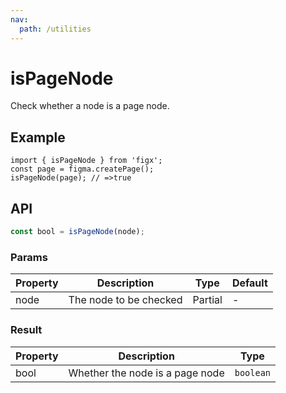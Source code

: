 ```yaml
---
nav:
  path: /utilities
---
```


# isPageNode

Check whether a node is a page node.

## Example

```tsx
import { isPageNode } from 'figx';
const page = figma.createPage();
isPageNode(page); // =>true
```

## API

```ts
const bool = isPageNode(node);
```

### Params

| Property | Description            | Type              | Default |
| -------- | ---------------------- | ----------------- | ------- |
| node     | The node to be checked | Partial<BaseNode> | -       |

### Result

| Property | Description                     | Type      |
| -------- | ------------------------------- | --------- |
| bool     | Whether the node is a page node | `boolean` |
